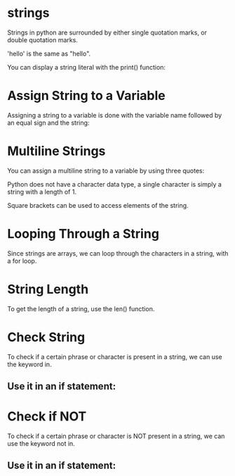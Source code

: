 # strings

Strings in python are surrounded by either single quotation marks, or double quotation marks.

'hello' is the same as "hello".

You can display a string literal with the print() function:


# Assign String to a Variable

Assigning a string to a variable is done with the variable name followed by an equal sign and the string:


# Multiline Strings
You can assign a multiline string to a variable by using three quotes:

 Python does not have a character data type, a single character is simply a string with a length of 1.

Square brackets can be used to access elements of the string.


# Looping Through a String
Since strings are arrays, we can loop through the characters in a string, with a for loop.

# String Length
To get the length of a string, use the len() function.

# Check String
To check if a certain phrase or character is present in a string, we can use the keyword in.
## Use it in an if statement:

# Check if NOT
To check if a certain phrase or character is NOT present in a string, we can use the keyword not in.
## Use it in an if statement: